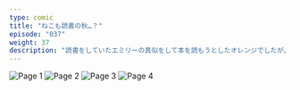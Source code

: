 ```yaml
---
type: comic
title: "ねこも読書の秋…？"
episode: "037"
weight: 37
description: "読書をしていたエミリーの真似をして本を読もうとしたオレンジでしたが、難しくてすぐに寝てしまいました… 😭"
---
```


![Page 1](name-1.jpg)
![Page 2](name-2.jpg)
![Page 3](name-3.jpg)
![Page 4](name-4.jpg)
